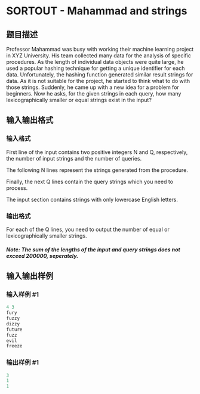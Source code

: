 # SORTOUT - Mahammad and strings

## 题目描述

 Professor Mahammad was busy with working their machine learning project in XYZ University. His team collected many data for the analysis of specific procedures. As the length of individual data objects were quite large, he used a popular hashing technique for getting a unique identifier for each data. Unfortunately, the hashing function generated similar result strings for data. As it is not suitable for the project, he started to think what to do with those strings. Suddenly, he came up with a new idea for a problem for beginners. Now he asks, for the given strings in each query, how many lexicographically smaller or equal strings exist in the input?

## 输入输出格式

### 输入格式

First line of the input contains two positive integers N and Q, respectively, the number of input strings and the number of queries.

The following N lines represent the strings generated from the procedure.

Finally, the next Q lines contain the query strings which you need to process.

The input section contains strings with only lowercase English letters.

### 输出格式

For each of the Q lines, you need to output the number of equal or lexicographically smaller strings.

#### _Note: The sum of the lengths of the input and query strings does not exceed 200000, seperately._

## 输入输出样例

### 输入样例 #1

```cpp
4 3
fury
fuzzy
dizzy
future
fuzz
evil
freeze
```


### 输出样例 #1

```cpp
3
1
1
```


